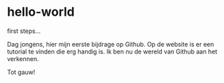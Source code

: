 # hello-world
first steps...

Dag jongens, hier mijn eerste bijdrage op Github. Op de website is er een tutorial te vinden die erg handig is. Ik ben nu de wereld van Github aan het verkennen.

Tot gauw!
